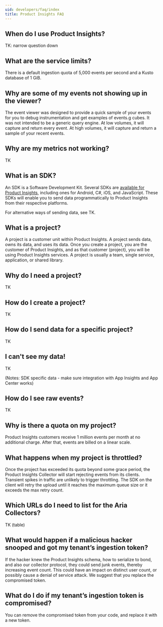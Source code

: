```yaml
---
uid: developers/faq/index
title: Product Insights FAQ
---
```


## When do I use Product Insights?

TK: narrow question down

## What are the service limits?

There is a default ingestion quota of 5,000 events per second and a Kusto database of 1 GiB.

## Why are some of my events not showing up in the viewer?

The event viewer was designed to provide a quick sample of your events for you to debug instrumentation and get examples of events.g cubes. It was not intended to be a generic query engine. At low volumes, it will capture and return every event. At high volumes, it will capture and return a sample of your recent events.

## Why are my metrics not working?

TK

## What is an SDK?

An SDK is a Software Development Kit. Several SDKs are [available for Product Insights](../downloads/downloads.md), including ones for Android, C#, iOS, and JavaScript. These SDKs will enable you to send data programmatically to Product Insights from their respective platforms.

For alternative ways of sending data, see TK.

## What is a project?

A project is a customer unit within Product Insights. A project sends data, owns its data, and uses its data. Once you create a project, you are the customer of Product Insights, and as that customer (project), you will be using Product Insights services. A project is usually a team, single service, application, or shared library.

## Why do I need a project?

TK

## How do I create a project?

TK

## How do I send data for a specific project?

TK

## I can't see my data!

TK

(Notes: SDK specific data - make sure integration with App Insights and App Center works) 

## How do I see raw events?

TK

## Why is there a quota on my project? 

Product Insights customers receive 1 million events per month at no additional charge.
After that, events are billed on a linear scale.

## What happens when my project is throttled?

Once the project has exceeded its quota beyond some grace period, the Product Insights Collector will start rejecting events from its clients. Transient spikes in traffic are unlikely to trigger throttling. The SDK on the client will retry the upload until it reaches the maximum queue size or it exceeds the max retry count.

## Which URLs do I need to list for the Aria Collectors?

TK (table)

## What would happen if a malicious hacker snooped and got my tenant’s ingestion token?

If the hacker knew the Product Insights schema, how to serialize to bond, and also our collector protocol, they could send junk events, thereby increasing event count. This could have an impact on distinct user count, or possibly cause a denial of service attack. We suggest that you replace the compromised token.

## What do I do if my tenant’s ingestion token is compromised?

You can remove the compromised token from your code, and replace it with a new token.

